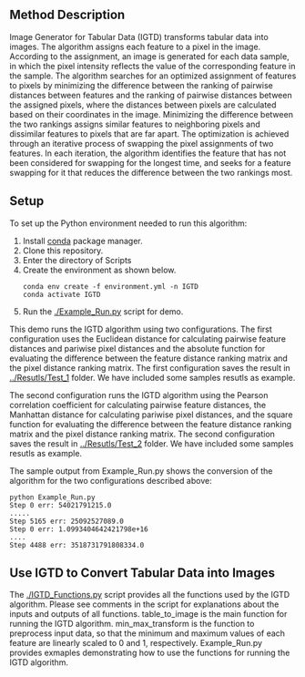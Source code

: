 ## Method Description

Image Generator for Tabular Data (IGTD) transforms tabular data into images. The algorithm assigns each feature to a pixel in the image. According to the assignment, an image is generated for each data sample, in which the pixel intensity reflects the value of the corresponding feature in the sample. The algorithm searches for an optimized assignment of features to pixels by minimizing the difference between the ranking of pairwise distances between features and the ranking of pairwise distances between the assigned pixels, where the distances between pixels are calculated based on their coordinates in the image. Minimizing the difference between the two rankings assigns similar features to neighboring pixels and dissimilar features to pixels that are far apart. The optimization is achieved through an iterative process of swapping the pixel assignments of two features. In each iteration, the algorithm identifies the feature that has not been considered for swapping for the longest time, and seeks for a feature swapping for it that reduces the difference between the two rankings most.   

## Setup

To set up the Python environment needed to run this algorithm:
1. Install [conda](https://docs.conda.io/en/latest/) package manager.
2. Clone this repository.
3. Enter the directory of Scripts
4. Create the environment as shown below.
    ```
    conda env create -f environment.yml -n IGTD
    conda activate IGTD
    ```
5.  Run the [./Example_Run.py](./Example_Run.py) script for demo. 

This demo runs the IGTD algorithm using two configurations. The first configuration uses the Euclidean distance for calculating pairwise feature distances and pariwise pixel distances and the absolute function for evaluating the difference between the feature distance ranking matrix and the pixel distance ranking matrix. The first configuration saves the result in [../Resutls/Test_1](../Resutls/Test_1) folder. We have included some samples resutls as example.

The second configuration runs the IGTD algorithm using the Pearson correlation coefficient for calculating pairwise feature distances, the Manhattan distance for calculating pariwise pixel distances, and the square function for evaluating the difference between the feature distance ranking matrix and the pixel distance ranking matrix. The second configuration saves the result in [../Resutls/Test_2](../Resutls/Test_2) folder. We have included some samples resutls as example.

The sample output from Example_Run.py shows the conversion of the algorithm for the two configurations described above: 

```
python Example_Run.py
Step 0 err: 54021791215.0
.....
Step 5165 err: 25092527089.0
Step 0 err: 1.0993404642421798e+16
....
Step 4488 err: 3518731791808334.0
```



## Use IGTD to Convert Tabular Data into Images

The [./IGTD_Functions.py](./IGTD_Functions.py) script provides all the functions used by the IGTD algorithm. Please see comments in the script for explanations about the inputs and outputs of all functions. table_to_image is the main function for running the IGTD algorithm. min_max_transform is the function to preprocess input data, so that the minimum and maximum values of each feature are linearly scaled to 0 and 1, respectively. Example_Run.py provides exmaples demonstrating how to use the functions for running the IGTD algorithm. 
